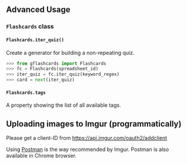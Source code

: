## Advanced Usage

### `Flashcards` class

#### `Flashcards.iter_quiz()`

Create a generator for building a non-repeating quiz.

```python
>>> from gflashcards import Flashcards
>>> fc = Flashcards(spreadsheet_id)
>>> iter_quiz = fc.iter_quiz(keyword_regex)
>>> card = next(iter_quiz)
```

#### `Flashcards.tags`

A property showing the list of all available tags.

## Uploading images to Imgur (programmatically)

Please get a client-ID from https://api.imgur.com/oauth2/addclient

Using [Postman](https://apidocs.imgur.com/) is the way recommended by Imgur. Postman is also available in Chrome browser.
